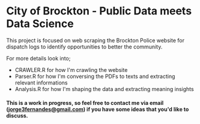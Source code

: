# City of Brockton - Public Data meets Data Science

This project is focused on web scraping the Brockton Police website for dispatch logs to identify opportunities to better the community.  

For more details look into;
- CRAWLER.R for how I'm crawling the website
- Parser.R for how I'm conversing the PDFs to texts and extracting relevant informations
- Analysis.R for how I'm shaping the data and extracting meaning insights



#### This is a work in progress, so feel free to contact me via email (jorge3fernandes@gmail.com) if you have some ideas that you'd like to discuss.
